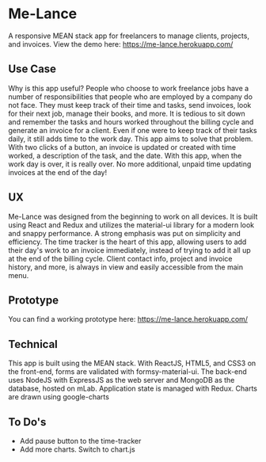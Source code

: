 # Me-Lance
A responsive MEAN stack app for freelancers to manage clients, projects, and invoices. View the demo here: https://me-lance.herokuapp.com/

## Use Case
Why is this app useful? People who choose to work freelance jobs have a number of responsibilities that people who are employed by a company do not face. They must keep track of their time and tasks, send invoices, look for their next job, manage their books, and more. It is tedious to sit down and remember the tasks and hours worked throughout the billing cycle and generate an invoice for a client. Even if one were to keep track of their tasks daily, it still adds time to the work day. This app aims to solve that problem. With two clicks of a button, an invoice is updated or created with time worked, a description of the task, and the date. With this app, when the work day is over, it is really over. No more additional, unpaid time updating invoices at the end of the day!

## UX
Me-Lance was designed from the beginning to work on all devices. It is built using React and Redux and utilizes the material-ui library for a modern look and snappy performance. A strong emphasis was put on simplicity and efficiency. The time tracker is the heart of this app, allowing users to add their day's work to an invoice immediately, instead of trying to add it all up at the end of the billing cycle. Client contact info, project and invoice history, and more, is always in view and easily accessible from the main menu.

## Prototype
You can find a working prototype here: https://me-lance.herokuapp.com/


## Technical
This app is built using the MEAN stack. With ReactJS, HTML5, and CSS3 on the front-end, forms are validated with formsy-material-ui. The back-end uses NodeJS with ExpressJS as the web server and MongoDB as the database, hosted on mLab.
Application state is managed with Redux.
Charts are drawn using google-charts

## To Do's
  * Add pause button to the time-tracker
  * Add more charts. Switch to chart.js
